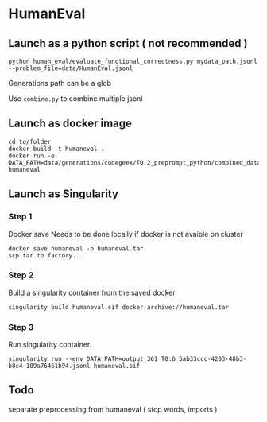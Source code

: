 # HumanEval

## Launch as a python script ( not recommended )

```
python human_eval/evaluate_functional_correctness.py mydata_path.jsonl --problem_file=data/HumanEval.jsonl
```

Generations path can be a glob

Use ```combine.py``` to combine multiple jsonl

## Launch as docker image

```
cd to/folder
docker build -t humaneval .
docker run -e DATA_PATH=data/generations/codegeex/T0.2_preprompt_python/combined_data.jsonl humaneval
```

## Launch as Singularity

### Step 1
Docker save
Needs to be done locally if docker is not avaible on cluster
```
docker save humaneval -o humaneval.tar
scp tar to factory...
```

### Step 2 

Build a singularity container from the saved docker
```
singularity build humaneval.sif docker-archive://humaneval.tar
```

### Step 3
Run singularity container.
```
singularity run --env DATA_PATH=output_361_T0.6_5ab33ccc-4203-48b3-b8c4-189a76461b94.jsonl humaneval.sif
```


## Todo 
separate preprocessing from humaneval ( stop words, imports )
